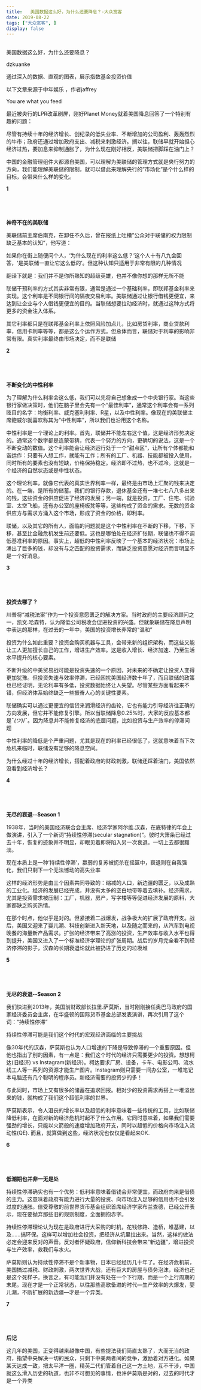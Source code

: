 ```yaml
---
title:   美国数据这么好，为什么还要降息？-大众宽客
date: 2019-08-22
tags: ["大众宽客", ]
display: false
---
```



## 



美国数据这么好，为什么还要降息？




dzkuanke




通过深入的数据、直观的图表，展示指数基金投资价值



以下文章来源于中年娱乐
，作者jaffrey


You are what you feed

最近被央行的LPR改革刷屏，刚好Planet Money就着美国降息回答了一个特别有趣的问题：

尽管有持续十年的经济增长、创纪录的低失业率、不断增加的公司盈利、轰轰烈烈的牛市；政府还通过增加政府支出、减税来刺激经济。搁以往，联储早就开始担心经济过热，要加息来抑制通胀了，为什么现在刚好相反，美联储把脚踩在油门上？

中国的金融管理组件大都源自美国，可以理解为美联储的管理方式就是央行努力的方向，我们能理解美联储的限制，就可以借此来理解央行的”市场化”是个什么样的目标，会带来什么样的变化。

****1****



## &nbsp; &nbsp;

**神奇不在的美联储**

美联储前主席伯南克，在卸任不久后，曾在报纸上吐槽”公众对于联储的权力限制缺乏基本的认知“，他写道：

如果你在街上随便问个人，‘为什么现在的利率这么低？’这个人十有八九会回答，‘是美联储一直让它这么低的’。但这种认知只适用于非常有限的几种情况

翻译下就是：我们并不是你所熟知的超级英雄，也并不像你想的那样无所不能

联储干预利率的方式其实非常有限，通常是通过一个基础利率，即联邦基金利率来实现。这个利率是不同银行间的隔夜交易利率。美联储通过让银行借钱更便宜，来达到让企业与个人借钱更便宜的目的。当联储想要拉动经济时，就通过这种方式将更多的资金注入体系。

其它利率都只是在联邦基金利率上依照风险加点儿，比如房贷利率，商业贷款利率，信用卡利率等等，都是这么个运作方式。但总体而言，联储对于利率的影响非常有限。真实利率最终由市场决定，而不是联储

****2****



## &nbsp; &nbsp;

**不断变化的中性利率**

为了理解为什么利率会这么低，我们可以先将自己想象成一个中央银行家。当这些银行家做决策时，他们在脑子里会先有一个“最佳利率”，通常这个利率会有一系列眩目的名字：均衡利率、威克塞利利率、R星，以及中性利率。像现在的美联储主席鲍威尔就喜欢称其为“中性利率”，所以我们也沿用这个名称。

中性利率是一个理论上的利率。首先，联储并不能左右这个值，这是经济形势决定的。通常这个数字都是连蒙带猜，代表一个努力的方向，更确切的说法，这是一个不断变动的数值。这个利率能会让经济运行处于一个“甜点区”，让所有个体都能和谐运作：只要有人想工作，就能有工作；所有的工厂、机器、技能都被投入使用，同时所有的要素也没有短缺，价格保持稳定。经济即不过热，也不过冷。这就是一个经济的自然状态或是中性状态。

这个理论利率，就像它代表的真实世界利率一样，最终是由市场上汇聚的钱来决定的。在一端，是所有的储蓄。我们的银行存款，退休基金还有一堆七七八八多出来的钱，这些资金的供应促进了经济的发展；另一端，就是投资，工厂、住宅、试验室、太空飞船，还有办公室的座椅板凳等等，这些构成了资金的需求。无数的资金供应方与需求方涌入这个市场，形成了资金的价格，即利率。

联储，以及其它的所有人，面临的问题就是这个中性利率在不断的下移，下移，下移，甚至比金融危机发生前还要低。这也是哪怕处在经济扩张期，联储也不得不调低基准利率的原因。事实上，超低的中性利率反映了一个基本的经济状况：市场上涌出了巨多的钱，却没有与之匹配的投资需求，而缺乏投资意愿对经济而言明显不是一个好消息。

****3****



## &nbsp; &nbsp;

**投资去哪了？**

川普将“减税法案”作为一个投资意愿匮乏的解决方案。当时政府的主要经济顾问之一，凯文.哈森特，认为降低公司税收会促进投资的兴盛。但就象联储在降息声明中表达的那样，在过去的一年中，美国的投资增长非常的“温和”

投资为什么如此重要？投资会购买机器与工具，会带来新的组织架构，而这些又能让工人更加擅长自己的工作，增进生产效率。这是收入增长、经济加速、乃至生活水平提升的核心要素。

不断升级的中美贸易战可能是投资失速的一个原因，对未来的不确定让投资人变得更加犹豫。但投资失速与效率停滞，已经困扰美国经济数十年了，而且联储的政策也已经证明，无论利率有多低，投资数据始终让人失望。尽管某些方面看起来不错，但经济体系始终缺乏一些振奋人心的关键性要素。

联储确实可以通过更便宜的信贷来润滑经济的齿轮，它也有能力引导经济往正确的方向发展，但它并不能修复引擎。所以当联储降息0.25%时，大家的反应基本都是¯_(ツ)_/¯。因为降息并不能修复经济的底层问题，比如投资与生产效率的停滞问题

中性利率的降低是个严重问题，尤其是现在的利率已经很低了，这就意味着当下次危机来临时，联储没有足够的降息空间。

为什么经过十年的经济增长，搭配着政府的财政刺激，联储还踩着油门，美国依然没看到经济增长？

****4****



## &nbsp; &nbsp;

**无尽的衰退--Season 1**

1938年，当时的美国经济联合会主席、经济学家阿尔维.汉森，在底特律的年会上做演讲，引入了一个新词“持续性停滞(secular stagnation)“。彼时大箫条已经过去十年，恢复的迹象并不明显，却眼见着即将陷入另一次衰退。一切上去都很黯淡。

现在本质上是一种‘持续性停滞’，羸弱的复苏被扼杀在摇篮中，衰退则在自我强化，我们只剩下一个无法憾动的高失业率

这样的经济形势是由三个因素共同导致的：缩减的人口，新边疆的匮乏，以及成熟的工业化。经济的发展已经完成，并没有太多的空白地带等着去填补。经济需求，尤其是投资需求被压制：工厂，机器，房产，写字楼等等促进经济发展的原料，大家都缺乏购买热情。

在那个时点，他似乎是对的。但紧接着二战爆发，战争极大的扩展了政府开支。战后，美国又迎来了婴儿潮、科技创新进入新天地，以及随之而来的，从汽车到电视晚餐的海量新产品需求。扩张的经济带来了高涨的投资，生产效率与收入水平也得到提升，美国又进入了一个标准经济学理论的扩张周期。战后的岁月完全看不到经济停滞的影子，汉森的长期衰退论就此被扔进了历史的垃圾堆

****5****



## &nbsp; &nbsp;

**无尽的衰退--Season 2**

我们快进到2013年，美国前财政部长拉里.萨莫斯，当时刚刚接任奥巴马政府的国家经济委员会主席，在华盛顿的国际货币基金总部发表演讲，再次引用了这个词：“持续性停滞”

持续性停滞可能是我们这个时代的宏观经济面临的主要挑战

像30年代的汉森，萨莫斯也认为人口增速的下降是导致停滞的一个重要原因。但他也指出了别的因素，有一点是：我们这个时代的经济只需要更少的投资。想想柯达(旧经济) vs Instagram(新经济)。柯达要求厂房、设备，卡车、电影公司、流水线工人等一系列的资源才能生产图片。Instagram则只需要一间办公室，一堆笔记本电脑还有几个聪明的程序员。新经济需要的投资少的多！

与此同时，市场上又有很多的储蓄在追求回报。相对少的投资需求再搭上一堆溢出来的钱，就构成了我们这个超低利率的世界。

萨莫斯表示，令人沮丧的增长率以及超低的利率意味着一些传统的工具，比如联储降低利率，在面对新的经济危机时起不了什么作用。它同时意味着，如果我们需要强劲的增长，只能以火箭般的速度增加政府开支，同时以超低的价格向市场注入流动性(QE). 而且，就算做到这些，经济状况也仅仅是看起来OK.

****6****



## &nbsp; &nbsp;

**低潮期也并非一无是处**

持续性停滞确实也有一个优势：低利率意味着借钱会非常便宜，而政府向来是借债的主力。这意味着政府有能力进行大量的投资、向市场注入足够的信用也不会引发过度的通胀。倍受尊敬的前世界货币基金组织首席经济学家布兰查德，已经公开表示，现在要抛弃那些旧的规则制度，全面拥抱赤字。

持续性停滞理论认为现在是政府进行大采购的时机，花钱修路、造桥，堆基建，以及……搞环保。这样可以增加社会投资，把经济从坑里拉出来。当然，这样的做法必定会迎来反对的声音。反对者怀疑政府，信仰新科技会带来“新边疆”，增进投资与生产效率，救我们与水火。

萨莫斯则认为持续性停滞不是个新事物，日本已经经历几十年了。在经济危机前，美国搞过减税、财政刺激，两次世界大战，还有巨大的房屋与债务泡沫，经济也还是这个死样子。换言之，有可能我们并没有处在一个下行期，而是一个上行周期的末尾。现在才是一个正常状态，以往那些高歌备进的时代—生产效率的大爆发，婴儿潮，不断扩展的新边疆—才是一个异类。

****7****



## &nbsp; &nbsp;

**后记**

这几年的美国，正变得越来越像中国，有些提法我们简直太熟了，大而无当的政府，指望中央解决一切的民众，只剩下中美两者间的竞争，激励着对方进化。如果某天达成一致，把太平洋一圈，精英二代们管着自己这一方土地，互不干涉，中国就这么滑入历史的轨道，也非不可想见的事情，也许萨莫斯是对的，过去的时代才是一个异类